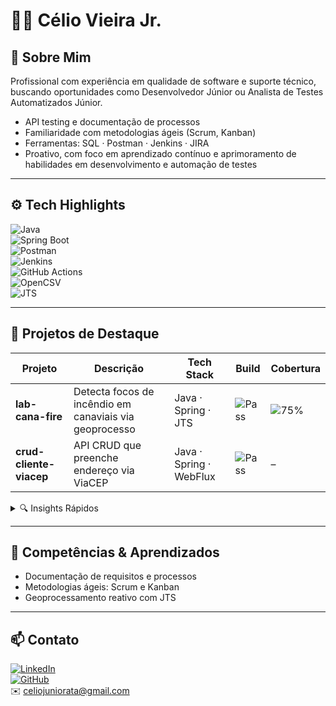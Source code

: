 # 🧑‍💻 Célio Vieira Jr.

## 🚀 Sobre Mim

Profissional com experiência em qualidade de software e suporte técnico, buscando oportunidades como Desenvolvedor Júnior ou Analista de Testes Automatizados Júnior.  

- API testing e documentação de processos  
- Familiaridade com metodologias ágeis (Scrum, Kanban)  
- Ferramentas: SQL · Postman · Jenkins · JIRA  
- Proativo, com foco em aprendizado contínuo e aprimoramento de habilidades em desenvolvimento e automação de testes  

---

## ⚙️ Tech Highlights

![Java](https://img.shields.io/badge/Java-17-blue)  
![Spring Boot](https://img.shields.io/badge/Spring_Boot-3.3.x-brightgreen)  
![Postman](https://img.shields.io/badge/Postman-API_testing-orange)  
![Jenkins](https://img.shields.io/badge/Jenkins-CI%2FCD-blueviolet)  
![GitHub Actions](https://img.shields.io/badge/GitHub_Actions-automation-purple)  
![OpenCSV](https://img.shields.io/badge/OpenCSV-5.11-yellow)  
![JTS](https://img.shields.io/badge/JTS-1.19.0-teal)  

---

## 🌟 Projetos de Destaque

| Projeto                 | Descrição                                              | Tech Stack              | Build                             | Cobertura      |
|-------------------------|--------------------------------------------------------|-------------------------|-----------------------------------|----------------|
| **lab-cana-fire**       | Detecta focos de incêndio em canaviais via geoprocesso | Java · Spring · JTS     | ![Pass](https://img.shields.io/badge/build-passing-brightgreen)   | ![75%](https://img.shields.io/badge/coverage-75%25-blue)   |
| **crud-cliente-viacep** | API CRUD que preenche endereço via ViaCEP              | Java · Spring · WebFlux | ![Pass](https://img.shields.io/badge/build-passing-brightgreen)   | –              |

<details>
<summary>🔍 Insights Rápidos</summary>

- **lab-cana-fire**  
  - Ingestão reativa (`Flux`) de CSV do INPE  
  - Spatial join com JTS para mapear eventos em fazendas  
  - Persistência em H2, UI Thymeleaf e notificações por e-mail  
  - Testes unitários e de integração ⇒ cobertura ≥ 70%  

- **crud-cliente-viacep**  
  - Endpoints RESTful para CRUD de clientes  
  - Integração com ViaCEP via `WebClient`  
  - Uso de DTOs para separar input/output  
  - Banco H2 in-memory para testes locais  

</details>

---

## 🎯 Competências & Aprendizados

- Documentação de requisitos e processos  
- Metodologias ágeis: Scrum e Kanban  
- Geoprocessamento reativo com JTS  

---

## 📫 Contato

[![LinkedIn](https://img.shields.io/badge/LinkedIn-celiovieirajr-blue)](https://www.linkedin.com/in/celiovieirajr)  
[![GitHub](https://img.shields.io/badge/GitHub-celiovieirajr-black)](https://github.com/celiovieirajr)  
✉️ celiojuniorata@gmail.com  

